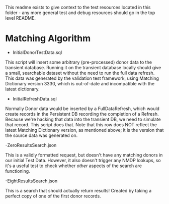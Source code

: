 This readme exists to give context to the test resources located in this folder - any more general test and debug resources should go in the top level README.

# Matching Algorithm

- InitialDonorTestData.sql

This script will insert some arbitrary (pre-processed) donor data to the transient database. 
Running it on the transient database locally should give a small, searchable dataset without the need to run the full data refresh.
This data was generated by the validation test framework, using Matching Dictionary version 3330, which is out-of-date and incompatible with the latest dictionary.

- InitialRefreshData.sql

Normally Donor data would be inserted by a FullDataRefresh, which would create records in the Persistent DB recording the completion of a Refresh.
Because we're hacking that data into the transient DB, we need to simulate that record. This script does that.
Note that this row does NOT reflect the latest Matching Dictionary version, as mentioned above; it is the version that the source data was generated on.

-ZeroResultsSearch.json

This is a validly formatted request, but doesn't have any matching donors in our initial Test Data.
However, it also doesn't trigger any NMDP lookups, so it's a useful test to check whether *other* aspects of the search are functioning.

-EightResultsSearch.json

This is a search that should actually return results! Created by taking a perfect copy of one of the first donor records.
